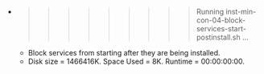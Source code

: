 * >>>>>>>>> Running inst-min-con-04-block-services-start-postinstall.sh ...
  * Block services from starting after they are being installed.
  * Disk size = 1466416K. Space Used = 8K. Runtime = 00:00:00:00.
